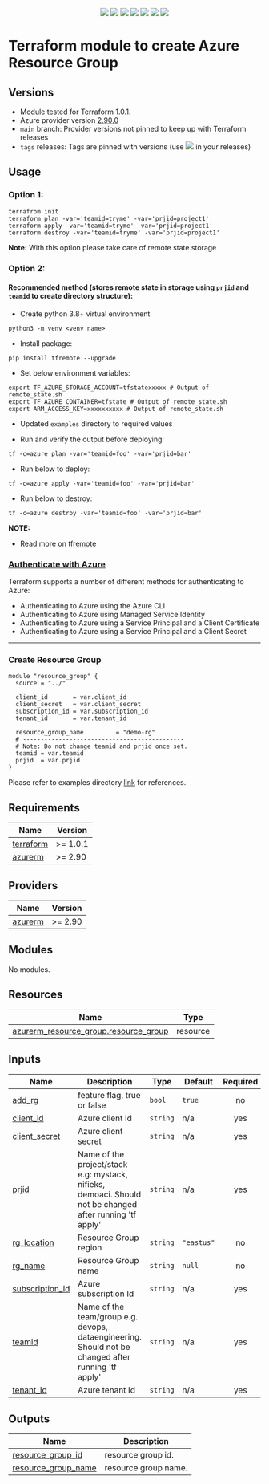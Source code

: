 <p align="center">
    <a href="https://github.com/tomarv2/terraform-azure-resource-group/actions/workflows/pre-commit.yml" alt="Pre Commit">
        <img src="https://github.com/tomarv2/terraform-azure-resource-group/actions/workflows/pre-commit.yml/badge.svg?branch=main" /></a>
    <a href="https://www.apache.org/licenses/LICENSE-2.0" alt="license">
        <img src="https://img.shields.io/github/license/tomarv2/terraform-azure-resource-group" /></a>
    <a href="https://github.com/tomarv2/terraform-azure-resource-group/tags" alt="GitHub tag">
        <img src="https://img.shields.io/github/v/tag/tomarv2/terraform-azure-resource-group" /></a>
    <a href="https://github.com/tomarv2/terraform-azure-resource-group/pulse" alt="Activity">
        <img src="https://img.shields.io/github/commit-activity/m/tomarv2/terraform-azure-resource-group" /></a>
    <a href="https://stackoverflow.com/users/6679867/tomarv2" alt="Stack Exchange reputation">
        <img src="https://img.shields.io/stackexchange/stackoverflow/r/6679867"></a>
    <a href="https://discord.gg/XH975bzN" alt="chat on Discord">
        <img src="https://img.shields.io/discord/813961944443912223?logo=discord"></a>
    <a href="https://twitter.com/intent/follow?screen_name=varuntomar2019" alt="follow on Twitter">
        <img src="https://img.shields.io/twitter/follow/varuntomar2019?style=social&logo=twitter"></a>
</p>

# Terraform module to create Azure Resource Group

## Versions

- Module tested for Terraform 1.0.1.
- Azure provider version [2.90.0](https://registry.terraform.io/providers/hashicorp/azurerm/latest)
- `main` branch: Provider versions not pinned to keep up with Terraform releases
- `tags` releases: Tags are pinned with versions (use <a href="https://github.com/tomarv2/terraform-azure-resource-group/tags" alt="GitHub tag">
        <img src="https://img.shields.io/github/v/tag/tomarv2/terraform-azure-resource-group" /></a> in your releases)

## Usage

### Option 1:

```
terrafrom init
terraform plan -var='teamid=tryme' -var='prjid=project1'
terraform apply -var='teamid=tryme' -var='prjid=project1'
terraform destroy -var='teamid=tryme' -var='prjid=project1'
```
**Note:** With this option please take care of remote state storage

### Option 2:

#### Recommended method (stores remote state in storage using `prjid` and `teamid` to create directory structure):

- Create python 3.8+ virtual environment
```
python3 -m venv <venv name>
```

- Install package:
```
pip install tfremote --upgrade
```

- Set below environment variables:
```
export TF_AZURE_STORAGE_ACCOUNT=tfstatexxxxx # Output of remote_state.sh
export TF_AZURE_CONTAINER=tfstate # Output of remote_state.sh
export ARM_ACCESS_KEY=xxxxxxxxxx # Output of remote_state.sh
```

- Updated `examples` directory to required values

- Run and verify the output before deploying:
```
tf -c=azure plan -var='teamid=foo' -var='prjid=bar'
```

- Run below to deploy:
```
tf -c=azure apply -var='teamid=foo' -var='prjid=bar'
```

- Run below to destroy:
```
tf -c=azure destroy -var='teamid=foo' -var='prjid=bar'
```
**NOTE:**

- Read more on [tfremote](https://github.com/tomarv2/tfremote)

### [Authenticate with Azure](https://registry.terraform.io/providers/hashicorp/azurerm/latest/docs)

Terraform supports a number of different methods for authenticating to Azure:

- Authenticating to Azure using the Azure CLI
- Authenticating to Azure using Managed Service Identity
- Authenticating to Azure using a Service Principal and a Client Certificate
- Authenticating to Azure using a Service Principal and a Client Secret

---

### Create Resource Group

```
module "resource_group" {
  source = "../"

  client_id       = var.client_id
  client_secret   = var.client_secret
  subscription_id = var.subscription_id
  tenant_id       = var.tenant_id

  resource_group_name         = "demo-rg"
  # ---------------------------------------------
  # Note: Do not change teamid and prjid once set.
  teamid = var.teamid
  prjid  = var.prjid
}
```

Please refer to examples directory [link](examples) for references.

## Requirements

| Name | Version |
|------|---------|
| <a name="requirement_terraform"></a> [terraform](#requirement\_terraform) | >= 1.0.1 |
| <a name="requirement_azurerm"></a> [azurerm](#requirement\_azurerm) | >= 2.90 |

## Providers

| Name | Version |
|------|---------|
| <a name="provider_azurerm"></a> [azurerm](#provider\_azurerm) | >= 2.90 |

## Modules

No modules.

## Resources

| Name | Type |
|------|------|
| [azurerm_resource_group.resource_group](https://registry.terraform.io/providers/hashicorp/azurerm/latest/docs/resources/resource_group) | resource |

## Inputs

| Name | Description | Type | Default | Required |
|------|-------------|------|---------|:--------:|
| <a name="input_deploy_resource_group"></a> [add\_rg](#input\_add\_rg) | feature flag, true or false | `bool` | `true` | no |
| <a name="input_client_id"></a> [client\_id](#input\_client\_id) | Azure client Id | `string` | n/a | yes |
| <a name="input_client_secret"></a> [client\_secret](#input\_client\_secret) | Azure client secret | `string` | n/a | yes |
| <a name="input_prjid"></a> [prjid](#input\_prjid) | Name of the project/stack e.g: mystack, nifieks, demoaci. Should not be changed after running 'tf apply' | `string` | n/a | yes |
| <a name="input_resource_group_location"></a> [rg\_location](#input\_rg\_location) | Resource Group region | `string` | `"eastus"` | no |
| <a name="input_resource_group_name"></a> [rg\_name](#input\_rg\_name) | Resource Group name | `string` | `null` | no |
| <a name="input_subscription_id"></a> [subscription\_id](#input\_subscription\_id) | Azure subscription Id | `string` | n/a | yes |
| <a name="input_teamid"></a> [teamid](#input\_teamid) | Name of the team/group e.g. devops, dataengineering. Should not be changed after running 'tf apply' | `string` | n/a | yes |
| <a name="input_tenant_id"></a> [tenant\_id](#input\_tenant\_id) | Azure tenant Id | `string` | n/a | yes |

## Outputs

| Name | Description |
|------|-------------|
| <a name="output_resource_group_id"></a> [resource\_group\_id](#output\_resource\_group\_id) | resource group id. |
| <a name="output_resource_group_name"></a> [resource\_group\_name](#output\_resource\_group\_name) | resource group name. |
